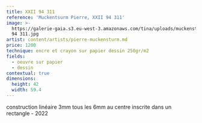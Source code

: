 ```yaml
---
title: XXII 94 311
reference: 'Muckentsurm Pierre, XXII 94 311'
image: >-
  https://galerie-gaia.s3.eu-west-3.amazonaws.com/tina/uploads/muckensturm-pierre/galerie-gaia-muckensturm-XXII
  94 311.jpg
artist: content/artists/pierre-muckensturm.md
price: 1200
technique: encre et crayon sur papier dessin 250gr/m2
fields:
  - oeuvre sur papier
  - dessin
contextual: true
dimensions:
  height: 42
  width: 59.4
---
```


construction linéaire 3mm tous les 6mm au centre inscrite dans un rectangle - 2022
